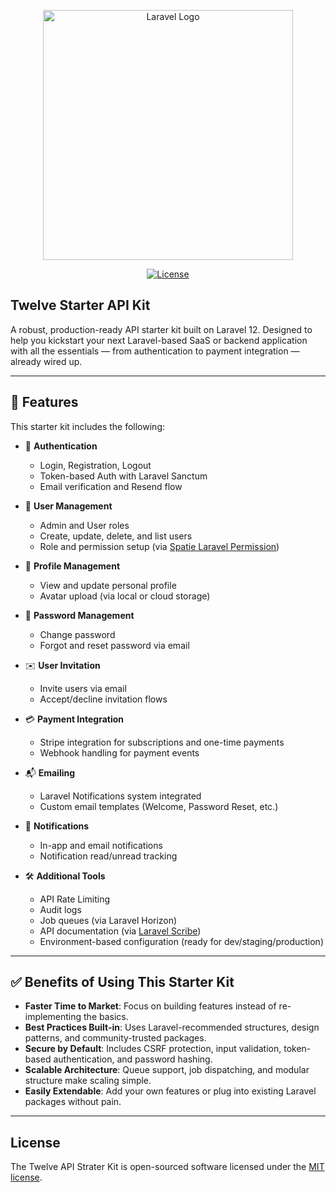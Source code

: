 <p align="center"><a href="https://laravel.com" target="_blank"><img src="https://raw.githubusercontent.com/laravel/art/master/logo-lockup/5%20SVG/2%20CMYK/1%20Full%20Color/laravel-logolockup-cmyk-red.svg" width="400" alt="Laravel Logo"></a></p>

<p align="center">
<a href="https://packagist.org/packages/laravel/framework"><img src="https://img.shields.io/packagist/l/laravel/framework" alt="License"></a>
</p>

## Twelve Starter API Kit

A robust, production-ready API starter kit built on Laravel 12. Designed to help you kickstart your next Laravel-based SaaS or backend application with all the essentials — from authentication to payment integration — already wired up.

---

## 🚀 Features

This starter kit includes the following:

-   🔐 **Authentication**

    -   Login, Registration, Logout
    -   Token-based Auth with Laravel Sanctum
    -   Email verification and Resend flow

-   👥 **User Management**

    -   Admin and User roles
    -   Create, update, delete, and list users
    -   Role and permission setup (via [Spatie Laravel Permission](https://github.com/spatie/laravel-permission))

-   🧾 **Profile Management**

    -   View and update personal profile
    -   Avatar upload (via local or cloud storage)

-   🔑 **Password Management**

    -   Change password
    -   Forgot and reset password via email

-   ✉️ **User Invitation**

    -   Invite users via email
    -   Accept/decline invitation flows

-   💳 **Payment Integration**

    -   Stripe integration for subscriptions and one-time payments
    -   Webhook handling for payment events

-   📬 **Emailing**

    -   Laravel Notifications system integrated
    -   Custom email templates (Welcome, Password Reset, etc.)

-   🔔 **Notifications**

    -   In-app and email notifications
    -   Notification read/unread tracking

-   🛠️ **Additional Tools**
    -   API Rate Limiting
    -   Audit logs
    -   Job queues (via Laravel Horizon)
    -   API documentation (via [Laravel Scribe](https://scribe.knuckles.wtf/))
    -   Environment-based configuration (ready for dev/staging/production)

---

## ✅ Benefits of Using This Starter Kit

-   **Faster Time to Market**: Focus on building features instead of re-implementing the basics.
-   **Best Practices Built-in**: Uses Laravel-recommended structures, design patterns, and community-trusted packages.
-   **Secure by Default**: Includes CSRF protection, input validation, token-based authentication, and password hashing.
-   **Scalable Architecture**: Queue support, job dispatching, and modular structure make scaling simple.
-   **Easily Extendable**: Add your own features or plug into existing Laravel packages without pain.

---

## License

The Twelve API Strater Kit is open-sourced software licensed under the [MIT license](https://opensource.org/licenses/MIT).
